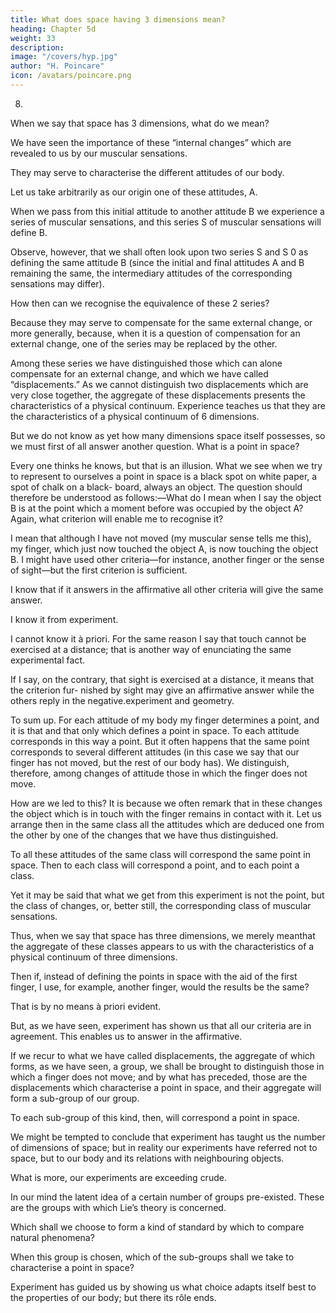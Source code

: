```yaml
---
title: What does space having 3 dimensions mean?
heading: Chapter 5d
weight: 33
description:  
image: "/covers/hyp.jpg"
author: "H. Poincare"
icon: /avatars/poincare.png
---
```



8. 

<!-- To round the matter off, I ought to speak of a very delicate question, which will require considerable devel-
opment; but I shall confine myself to summing up what I have written in the Revue de Métaphysique et de Morale
and in the Monist.  -->

When we say that space has 3 dimensions, what do we mean?

<!-- experiment and geometry. -->


We have seen the importance of these “internal changes” which are revealed to us by our muscular sensations. 

They may serve to characterise the different attitudes of our body. 

Let us take arbitrarily as our origin one of these attitudes, A. 

When we pass from this initial attitude to another attitude B we experience a series of muscular sensations, and this
series S of muscular sensations will define B. 

Observe, however, that we shall often look upon two series S and S 0 as defining the same attitude B (since the initial and final attitudes A and B remaining the same, the intermediary attitudes of the corresponding sensations may differ).

How then can we recognise the equivalence of these 2 series? 

Because they may serve to compensate for the same external change, or more generally, because, when it is a question of compensation for an external change,
one of the series may be replaced by the other.  

Among these series we have distinguished those which can alone compensate for an external change, and which we have
called “displacements.” As we cannot distinguish two displacements which are very close together, the aggregate
of these displacements presents the characteristics of a physical continuum. Experience teaches us that they are
the characteristics of a physical continuum of 6 dimensions. 

But we do not know as yet how many dimensions space itself possesses, so we must first of all answer another question. What is a point in space? 

Every one thinks he knows, but that is an illusion. What we see when we try to represent to ourselves a point in space is a black spot on white paper, a spot of chalk on a black-
board, always an object. The question should therefore be understood as follows:—What do I mean when I say
the object B is at the point which a moment before was occupied by the object A? Again, what criterion will
enable me to recognise it? 

I mean that although I have not moved (my muscular sense tells me this), my finger,
which just now touched the object A, is now touching
the object B. I might have used other criteria—for instance, another finger or the sense of sight—but the first
criterion is sufficient. 

I know that if it answers in the affirmative all other criteria will give the same answer. 

I know it from experiment. 

I cannot know it à priori. For the same reason I say that touch cannot be exercised at
a distance; that is another way of enunciating the same experimental fact. 


If I say, on the contrary, that sight is exercised at a distance, it means that the criterion fur-
nished by sight may give an affirmative answer while the others reply in the negative.experiment and geometry.

To sum up. For each attitude of my body my finger determines a point, and it is that and that only which defines a point in space. To each attitude corresponds in this way a point. But it often happens that the same point corresponds to several different attitudes (in this case we say that our finger has not moved, but the rest of our body has). We distinguish, therefore, among changes of attitude those in which the finger does not move. 

How are we led to this? It is because we often remark that in these changes the object which is in touch with the finger remains in contact with it. Let us arrange then in the same class all the attitudes which are deduced one from the other by one of the changes that we have thus distinguished. 

To all these attitudes of the same class will correspond the same point in space. Then to each class
will correspond a point, and to each point a class. 

Yet it may be said that what we get from this experiment is not the point, but the class of changes, or, better still, the corresponding class of muscular sensations. 

Thus, when we say that space has three dimensions, we merely meanthat the aggregate of these classes appears to us with the characteristics of a physical continuum of three dimensions. 

Then if, instead of defining the points in space
with the aid of the first finger, I use, for example, another finger, would the results be the same? 

That is by no means à priori evident. 

But, as we have seen, experiment has shown us that all our criteria are in agreement. This enables us to answer in the affirmative. 

If we recur to what we have called displacements, the aggregate of which forms, as we have seen, a group, we shall be brought to distinguish those in which a finger does not move; and by what has preceded, those are the displacements which characterise a point in space, and their
aggregate will form a sub-group of our group. 

To each sub-group of this kind, then, will correspond a point in
space. 

We might be tempted to conclude that experiment has taught us the number of dimensions of space; but in
reality our experiments have referred not to space, but to our body and its relations with neighbouring objects.

What is more, our experiments are exceeding crude. 

In our mind the latent idea of a certain number of groups pre-existed. These are the groups with which Lie’s theory is concerned. 

Which shall we choose to form a kind of standard by which to compare natural phenomena? 

When this group is chosen, which of the sub-groups shall we take to characterise a point in space?

Experiment has guided us by showing us what choice adapts itself best to the properties of our body; but there its rôle ends.

